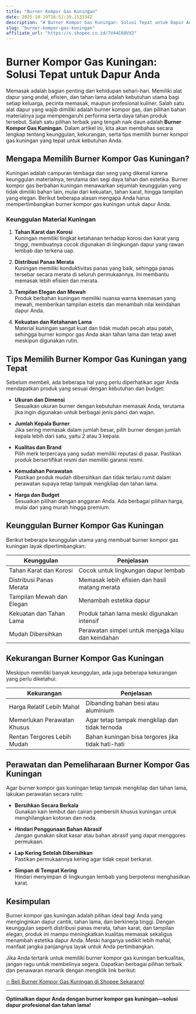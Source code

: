 ```yaml
---
title: "Burner Kompor Gas Kuningan"
date: 2025-10-10T16:51:39.153334Z
description: "# Burner Kompor Gas Kuningan: Solusi Tepat untuk Dapur Anda..."
slug: "burner-kompor-gas-kuningan"
affiliate_url: "https://s.shopee.co.id/7V44C68VX2"
---
```

# Burner Kompor Gas Kuningan: Solusi Tepat untuk Dapur Anda

Memasak adalah bagian penting dari kehidupan sehari-hari. Memiliki alat dapur yang andal, efisien, dan tahan lama adalah kebutuhan utama bagi setiap keluarga, pecinta memasak, maupun profesional kuliner. Salah satu alat dapur yang wajib dimiliki adalah burner kompor gas, dan pilihan bahan materialnya juga mempengaruhi performa serta daya tahan produk tersebut. Salah satu pilihan terbaik yang tengah naik daun adalah **Burner Kompor Gas Kuningan**. Dalam artikel ini, kita akan membahas secara lengkap tentang keunggulan, kekurangan, serta tips memilih burner kompor gas kuningan yang tepat untuk kebutuhan Anda.

## Mengapa Memilih Burner Kompor Gas Kuningan?

Kuningan adalah campuran tembaga dan seng yang dikenal karena keunggulan materialnya, terutama dari segi daya tahan dan estetika. Burner kompor gas berbahan kuningan menawarkan sejumlah keunggulan yang tidak dimiliki bahan lain, mulai dari kekuatan, tahan karat, hingga tampilan yang elegan. Berikut beberapa alasan mengapa Anda harus mempertimbangkan burner kompor gas kuningan untuk dapur Anda.

### Keunggulan Material Kuningan

1. **Tahan Karat dan Korosi**  
   Kuningan memiliki tingkat ketahanan terhadap korosi dan karat yang tinggi, membuatnya cocok digunakan di lingkungan dapur yang rawan lembab dan terkena uap.

2. **Distribusi Panas Merata**  
   Kuningan memiliki konduktivitas panas yang baik, sehingga panas tersebar secara merata di seluruh permukaannya. Ini membantu memasak lebih efisien dan merata.

3. **Tampilan Elegan dan Mewah**  
   Produk berbahan kuningan memiliki nuansa warna keemasan yang mewah, memberikan tampilan estetis dan menambah nilai keindahan dapur Anda.

4. **Kekuatan dan Ketahanan Lama**  
   Material kuningan sangat kuat dan tidak mudah pecah atau patah, sehingga burner kompor gas Anda akan tahan lama dan tetap awet meskipun digunakan rutin.

## Tips Memilih Burner Kompor Gas Kuningan yang Tepat

Sebelum membeli, ada beberapa hal yang perlu diperhatikan agar Anda mendapatkan produk yang sesuai dengan kebutuhan dan budget:

- **Ukuran dan Dimensi**  
  Sesuaikan ukuran burner dengan kebutuhan memasak Anda, terutama jika ingin digunakan untuk berbagai jenis panci dan wajan.

- **Jumlah Kepala Burner**  
  Jika sering memasak dalam jumlah besar, pilih burner dengan jumlah kepala lebih dari satu, yaitu 2 atau 3 kepala.

- **Kualitas dan Brand**  
  Pilih merk terpercaya yang sudah memiliki reputasi di pasar. Pastikan produk bersertifikat resmi dan memiliki garansi resmi.

- **Kemudahan Perawatan**  
  Pastikan produk mudah dibersihkan dan tidak terlalu rumit dalam perawatan supaya tetap tampak mengkilap dan tahan lama.

- **Harga dan Budget**  
  Sesuaikan pilihan dengan anggaran Anda. Ada berbagai pilihan harga, mulai dari yang murah hingga premium.

## Keunggulan Burner Kompor Gas Kuningan

Berikut beberapa keunggulan utama yang membuat burner kompor gas kuningan layak dipertimbangkan:

| Keunggulan                            | Penjelasan                                                   |
|---------------------------------------|--------------------------------------------------------------|
| Tahan Karat dan Korosi             | Cocok untuk lingkungan dapur lembab                         |
| Distribusi Panas Merata             | Memasak lebih efisien dan hasil matang merata                |
| Tampilan Mewah dan Elegan           | Menambah estetika dapur                                    |
| Kekuatan dan Tahan Lama            | Produk tahan lama meski digunakan intensif               |
| Mudah Dibersihkan                  | Perawatan simpel untuk menjaga kilau dan keindahan     |

## Kekurangan Burner Kompor Gas Kuningan

Meskipun memiliki banyak keunggulan, ada juga beberapa kekurangan yang perlu diketahui:

| Kekurangan                         | Penjelasan                                                  |
|-----------------------------------|--------------------------------------------------------------|
| Harga Relatif Lebih Mahal        | Dibanding bahan besi atau aluminium                         |
| Memerlukan Perawatan Khusus     | Agar tetap tampak mengkilap dan tidak ternoda            |
| Rentan Tergores Lebih Mudah     | Bahan kuningan bisa tergores jika tidak hati-hati           |

## Perawatan dan Pemeliharaan Burner Kompor Gas Kuningan

Agar burner kompor gas kuningan tetap tampak mengkilap dan tahan lama, lakukan perawatan secara rutin:

- **Bersihkan Secara Berkala**  
  Gunakan kain lembut dan cairan pembersih khusus kuningan untuk menghilangkan kotoran dan noda.

- **Hindari Penggunaan Bahan Abrasif**  
  Jangan gunakan sikat kasar atau bahan abrasif yang dapat menggores permukaan.

- **Lap Kering Setelah Dibersihkan**  
  Pastikan permukaannya kering agar tidak cepat berkarat.

- **Simpan di Tempat Kering**  
  Hindari menyimpan di lingkungan lembab yang berpotensi menghasilkan karat.

## Kesimpulan

Burner kompor gas kuningan adalah pilihan ideal bagi Anda yang menginginkan dapur cantik, tahan lama, dan berkinerja tinggi. Dengan keunggulan seperti distribusi panas merata, tahan karat, dan tampilan elegan, produk ini mampu meningkatkan kualitas memasak sekaligus menambah estetika dapur Anda. Meski harganya sedikit lebih mahal, manfaat jangka panjangnya layak untuk Anda pertimbangkan.

Jika Anda tertarik untuk memiliki burner kompor gas kuningan berkualitas, jangan ragu untuk membelinya segera. Dapatkan berbagai pilihan terbaik dan penawaran menarik dengan mengklik link berikut:

[🔥 Beli Burner Kompor Gas Kuningan di Shopee Sekarang!](https://s.shopee.co.id/7V44C68VX2)

---

**Optimalkan dapur Anda dengan burner kompor gas kuningan—solusi dapur profesional dan tahan lama!**